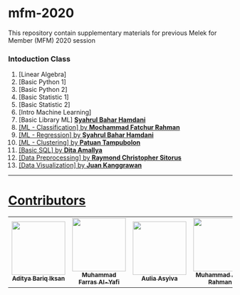 # mfm-2020
This repository contain supplementary materials for previous Melek for Member (MFM) 2020 session 

### Intoduction Class 
1. [Linear Algebra] 
2. [Basic Python 1] 
3. [Basic Python 2] 
4. [Basic Statistic 1]
5. [Basic Statistic 2] 
6. [Intro Machine Learning] 
7. [Basic Library ML] <a href="https://www.linkedin.com/in/sbhamdani/"><b>Syahrul Bahar Hamdani</b>
8. [ML - Classification] by <a href="https://www.linkedin.com/in/mochammad-fatchur-rahman-a48137a8/"><b>Mochammad Fatchur Rahman</b>
9. [ML - Regression] by <a href="https://www.linkedin.com/in/sbhamdani/"><b>Syahrul Bahar Hamdani</b>
10. [ML - Clustering] by <a href="https://www.linkedin.com/in/patuanpt/"><b>Patuan Tampubolon</b>
11. [Basic SQL] by <a href="https://www.linkedin.com/in/ditamallya/"><b>Dita Amallya</b>
12. [Data Preprocessing] by <a href="https://www.linkedin.com/in/raymond-christopher/"><b>Raymond Christopher Sitorus</b>
13. [Data Visualization] by <a href="https://www.linkedin.com/in/juan-kanggrawan-78ab755a/"><b>Juan Kanggrawan</b>

---
# Contributors

<table>
  <tr>
    <td align="center"><a href="https://www.linkedin.com/in/aditya-bariq-i-817498154/"><img src="https://avatars1.githubusercontent.com/u/13997002?s=400&u=b2f9d8429c70543a25ed70fdfd08879f8bf70c1c&v=4" width=120px;alt=""/><br /><sub><b>Aditya Bariq Iksan</b></sub></a><br /><a title="PIC"></td>
    <td align="center"><a href="https://www.linkedin.com/in/muhammad-farras/"><img src="https://media-exp1.licdn.com/dms/image/C5603AQFiPyeVs-ENAA/profile-displayphoto-shrink_200_200/0/1593526608233?e=1611792000&v=beta&t=LlozywGAnSzqb2QdcIn0dyccybS0_xqzC1xn7yg0_Qc" width=120px;alt=""/><br /><sub><b>Muhammad Farras Al-Yafi</b></sub></a><br /><a title="mentor relations"></td>
    <td align="center"><a href="https://www.linkedin.com/in/aulia-asyiva-269978a4/"><img src="https://media-exp1.licdn.com/dms/image/C5603AQGAIcqGHUea4w/profile-displayphoto-shrink_200_200/0/1579518329203?e=1611792000&v=beta&t=1A1uW0DyDje-RGBPnxcy3wX8oufBT5FWsP1ZG-qdkJo" width=120px;alt=""/><br /><sub><b>Aulia Asyiva
</b></sub></a><br /><a title="human realtions"></td>
    <td align="center"><a href="https://www.linkedin.com/in/muhammad-aziz-rahman-a026a7165/"><img src="https://media-exp1.licdn.com/dms/image/C5603AQGa0qpreTzlBw/profile-displayphoto-shrink_200_200/0?e=1611792000&v=beta&t=82JzZsS1fTxpfXhrnKOSZsBLRG_uThcTj57T-2jCqZU" width=120px;alt=""/><br /><sub><b>Muhammad Aziz Rahman
</b></sub></a><br /><a title="moderator"></td>
    <td align="center"><a href="https://github.com/93kryptonian"><img src="https://avatars1.githubusercontent.com/u/57470211?s=400&u=4e4962363ddedc684f51904d07325b2d1b67a551&v=4" width=120px;alt=""/><br /><sub><b>Kal
</b></sub></a><br /><a title="moderator and design"></td>
  </tr>
</table>
